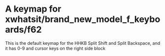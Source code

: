 # A keymap for xwhatsit/brand_new_model_f_keyboards/f62

This is the default keymap for the HHKB Split Shift and Split Backspace, and it has 0-9 and cursor keys on the right side block
